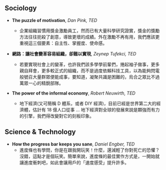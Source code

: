 ## Sociology

- **The puzzle of motivation**, _Dan Pink, TED_
  - 企業組織習慣用獎金激勵員工，然而已有大量科學研究證實，獎金的獎勵方法往往扼殺了創意，導致更壞的成績。外在激勵不再有用，我們應該更重視這三個要素：自主性、掌握度、使命感。


- **網路：讓社會變革容易組織，卻難以實現**, _Zeynep Tufekci, TED_
  - 若要實現社會上的變革，也許我們該多學學前輩們，捲起袖子做事，更多親自拜會，更多較正式的組織，而不是過度依賴科技工具，以為能夠閃電般號召大量群眾便能成事，要知道，凝聚共識是困難的，烏合之眾比不過萬眾一心的精銳部隊。


- **The power of the informal economy**, _Robert Neuwirth, TED_
  - 地下經濟(又可簡稱 D 體系，或者 DIY 經濟)，目前已經是世界第二大的經濟體，估計有 18 億人口從事 ... 地下經濟對全球的發展來說是顆強而有力的引擎，我們得改變對它的刻板印象。

## Science & Technology

- **How the progress bar keeps you sane**, _Daniel Engber, TED_
  - 進度條也有學問，你是在跟我開玩笑！什麼，還減輕了你對死亡的恐懼？沒錯，這點才是個玩笑。簡單來說，進度條的最佳實作方式是，一開始就讓進度衝刺吧，如此會讓用戶的「速度感受」提升許多。